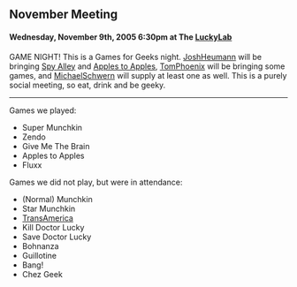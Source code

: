 ## November Meeting

#### Wednesday, November 9th, 2005 6:30pm at The [LuckyLab](/LuckyLab)

GAME NIGHT!  This is a Games for Geeks night.  [JoshHeumann](/JoshHeumann) will be bringing [Spy Alley](http://www.spyalley.com/spyalley/index2.htm) and [Apples to Apples](http://www.amazon.com/exec/obidos/ASIN/B00000JZKW/102-9582334-0962531), [TomPhoenix](/TomPhoenix) will be bringing some games, and [MichaelSchwern](/MichaelSchwern) will supply at least one as well.  This is a purely social meeting, so eat, drink and be geeky.

---

Games we played:

* Super Munchkin
* Zendo
* Give Me The Brain
* Apples to Apples
* Fluxx

Games we did not play, but were in attendance:

* (Normal) Munchkin
* Star Munchkin
* [TransAmerica](/TransAmerica)
* Kill Doctor Lucky
* Save Doctor Lucky
* Bohnanza
* Guillotine
* Bang!
* Chez Geek
